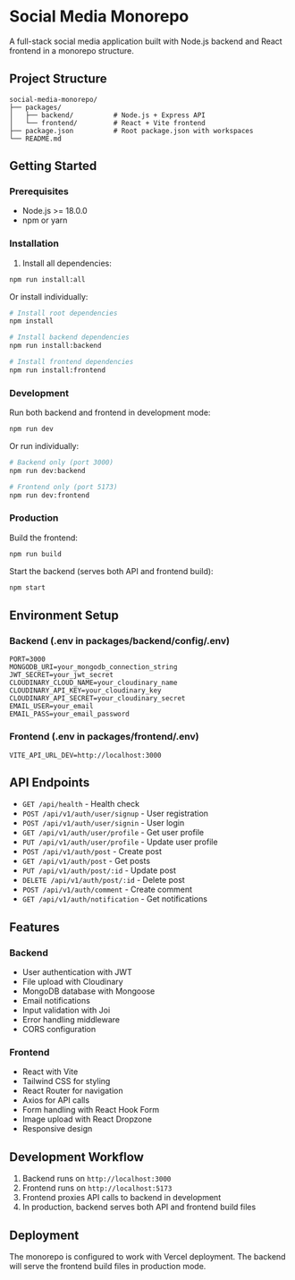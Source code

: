 # Social Media Monorepo

A full-stack social media application built with Node.js backend and React frontend in a monorepo structure.

## Project Structure

```
social-media-monorepo/
├── packages/
│   ├── backend/          # Node.js + Express API
│   └── frontend/         # React + Vite frontend
├── package.json          # Root package.json with workspaces
└── README.md
```

## Getting Started

### Prerequisites

- Node.js >= 18.0.0
- npm or yarn

### Installation

1. Install all dependencies:
```bash
npm run install:all
```

Or install individually:
```bash
# Install root dependencies
npm install

# Install backend dependencies
npm run install:backend

# Install frontend dependencies
npm run install:frontend
```

### Development

Run both backend and frontend in development mode:
```bash
npm run dev
```

Or run individually:
```bash
# Backend only (port 3000)
npm run dev:backend

# Frontend only (port 5173)
npm run dev:frontend
```

### Production

Build the frontend:
```bash
npm run build
```

Start the backend (serves both API and frontend build):
```bash
npm start
```

## Environment Setup

### Backend (.env in packages/backend/config/.env)
```env
PORT=3000
MONGODB_URI=your_mongodb_connection_string
JWT_SECRET=your_jwt_secret
CLOUDINARY_CLOUD_NAME=your_cloudinary_name
CLOUDINARY_API_KEY=your_cloudinary_key
CLOUDINARY_API_SECRET=your_cloudinary_secret
EMAIL_USER=your_email
EMAIL_PASS=your_email_password
```

### Frontend (.env in packages/frontend/.env)
```env
VITE_API_URL_DEV=http://localhost:3000
```

## API Endpoints

- `GET /api/health` - Health check
- `POST /api/v1/auth/user/signup` - User registration
- `POST /api/v1/auth/user/signin` - User login
- `GET /api/v1/auth/user/profile` - Get user profile
- `PUT /api/v1/auth/user/profile` - Update user profile
- `POST /api/v1/auth/post` - Create post
- `GET /api/v1/auth/post` - Get posts
- `PUT /api/v1/auth/post/:id` - Update post
- `DELETE /api/v1/auth/post/:id` - Delete post
- `POST /api/v1/auth/comment` - Create comment
- `GET /api/v1/auth/notification` - Get notifications

## Features

### Backend
- User authentication with JWT
- File upload with Cloudinary
- MongoDB database with Mongoose
- Email notifications
- Input validation with Joi
- Error handling middleware
- CORS configuration

### Frontend
- React with Vite
- Tailwind CSS for styling
- React Router for navigation
- Axios for API calls
- Form handling with React Hook Form
- Image upload with React Dropzone
- Responsive design

## Development Workflow

1. Backend runs on `http://localhost:3000`
2. Frontend runs on `http://localhost:5173`
3. Frontend proxies API calls to backend in development
4. In production, backend serves both API and frontend build files

## Deployment

The monorepo is configured to work with Vercel deployment. The backend will serve the frontend build files in production mode.

